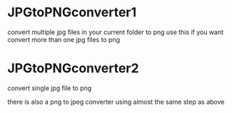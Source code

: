 # JPGtoPNGconverter1
convert multiple jpg files in your current folder to png
use this if you want convert more than one jpg files to png

# JPGtoPNGconverter2
convert single jpg file to png

there is also a png to jpeg converter using almost the same step as above
